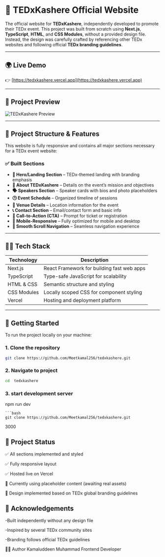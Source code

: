 # 🧠 TEDxKashere Official Website

The official website for **TEDxKashere**, independently developed to promote their TEDx event. This project was built from scratch using **Next.js**, **TypeScript**, **HTML**, and **CSS Modules**, without a provided design file. Instead, the design was carefully crafted by referencing other TEDx websites and following official **TEDx branding guidelines**.

---

## 🌍 Live Demo

👉 [https://tedxkashere.vercel.app](https://tedxkashere.vercel.app)

---

## 📸 Project Preview

![TEDxKashere Preview](https://github.com/user-attachments/assets/40a529e6-0815-4961-aa66-0cca7bf15a57)

---

## 📁 Project Structure & Features

This website is fully responsive and contains all major sections necessary for a TEDx event website:

### ✅ Built Sections

- **🔴 Hero/Landing Section** – TEDx-themed landing with branding emphasis  
- **📖 About TEDxKashere** – Details on the event’s mission and objectives  
- **🗣️ Speakers Section** – Speaker cards with bios and photo placeholders  
- **🕒 Event Schedule** – Organized timeline of sessions  
- **📍 Venue Details** – Location information for the event  
- **📞 Contact Section** – Email/contact form and basic info  
- **📢 Call-to-Action (CTA)** – Prompt for ticket or registration  
- **📱 Mobile-Responsive** – Fully optimized for mobile and desktop  
- **🧭 Smooth Scroll Navigation** – Seamless navigation experience  

---

## 🧑‍💻 Tech Stack

| Technology   | Description                                      |
|--------------|--------------------------------------------------|
| Next.js      | React Framework for building fast web apps       |
| TypeScript   | Type-safe JavaScript for scalability              |
| HTML & CSS   | Semantic structure and styling                    |
| CSS Modules  | Locally scoped CSS for component styling         |
| Vercel       | Hosting and deployment platform                  |

---

## 🚀 Getting Started

To run the project locally on your machine:

### 1. Clone the repository

```bash
git clone https://github.com/Meetkamal256/tedxkashere.git
```
### 2. Navigate to project

```bash
cd  tedxkashere
```
### 3. start development server
npm run dev
```
```bash
git clone https://github.com/Meetkamal256/tedxkashere.git
```

3000

## 📌 Project Status
✅ All sections implemented and styled

✅ Fully responsive layout

✅ Hosted live on Vercel

🔄 Currently using placeholder content (awaiting real assets)

🧠 Design implemented based on TEDx global branding guidelines

## 🙌 Acknowledgements
-Built independently without any design file

-Inspired by several TEDx community sites

-Branding follows official TEDx guidelines

🧑‍💻 Author
Kamaluddeen Muhammad
Frontend Developer
